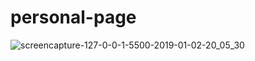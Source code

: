 # personal-page

![screencapture-127-0-0-1-5500-2019-01-02-20_05_30](https://user-images.githubusercontent.com/39484730/50605061-c7835880-0ec9-11e9-9b18-d992d7f1302e.png)

